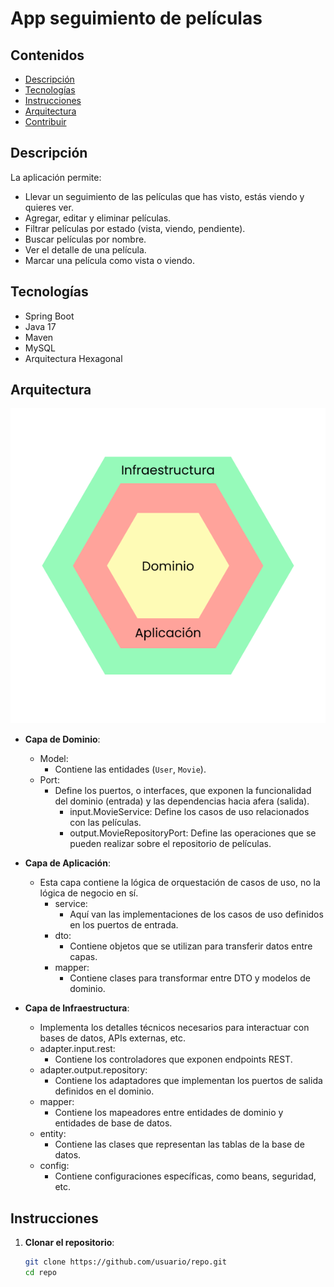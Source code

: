 # App seguimiento de películas

## Contenidos
- [Descripción](#descripción)
- [Tecnologías](#tecnologías)
- [Instrucciones](#instrucciones)
- [Arquitectura](#arquitectura)
- [Contribuir](#contribuir)

## Descripción
La aplicación permite:
- Llevar un seguimiento de las películas que has visto, estás viendo y quieres ver.
- Agregar, editar y eliminar películas.
- Filtrar películas por estado (vista, viendo, pendiente).
- Buscar películas por nombre.
- Ver el detalle de una película.
- Marcar una película como vista o viendo.

## Tecnologías
- Spring Boot
- Java 17
- Maven
- MySQL
- Arquitectura Hexagonal
## Arquitectura

![Diagrama Hexagonal](assets/images/9eqcL7e.png)

- **Capa de Dominio**:
    - Model: 
      - Contiene las entidades (`User`, `Movie`).
    - Port:
      - Define los puertos, o interfaces, que exponen la funcionalidad del dominio (entrada) y las dependencias hacia afera (salida).
        - input.MovieService: Define los casos de uso relacionados con las películas.
        - output.MovieRepositoryPort: Define las operaciones que se pueden realizar sobre el repositorio de películas.

- **Capa de Aplicación**: 
  - Esta capa contiene la lógica de orquestación de casos de uso, no la lógica de negocio en sí.
    - service:
        - Aquí van las implementaciones de los casos de uso definidos en los puertos de entrada.
    - dto: 
      - Contiene objetos que se utilizan para transferir datos entre capas.
    - mapper:
      - Contiene clases para transformar entre DTO y modelos de dominio. 

- **Capa de Infraestructura**:
    - Implementa los detalles técnicos necesarios para interactuar con bases de datos, APIs externas, etc.
    - adapter.input.rest: 
      - Contiene los controladores que exponen endpoints REST.
    - adapter.output.repository: 
      - Contiene los adaptadores que implementan los puertos de salida definidos en el dominio.
    - mapper: 
      - Contiene los mapeadores entre entidades de dominio y entidades de base de datos.
    - entity: 
      - Contiene las clases que representan las tablas de la base de datos.
    - config: 
      - Contiene configuraciones específicas, como beans, seguridad, etc.

## Instrucciones
1. **Clonar el repositorio**:
   ```bash
   git clone https://github.com/usuario/repo.git
   cd repo
